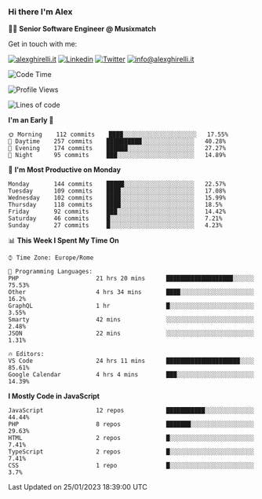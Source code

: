 ### Hi there I'm Alex

👨‍💻 __Senior Software Engineer @ Musixmatch__

Get in touch with me:

[![alexghirelli.it](https://img.shields.io/static/v1?label=alexghirelli.it&message=%20&color=red&logo=&style=flat-square&logoColor=white)](https://www.alexghirelli.it/)
[![Linkedin](https://img.shields.io/static/v1?label=Linkedin&message=%20&color=blue&logo=Linkedin&style=flat-square&logoColor=white)](https://linkedin.com/in/alexghirelli)
[![Twitter](https://img.shields.io/static/v1?label=Twitter&message=%20&color=blue&logo=Twitter&style=flat-square&logoColor=white)](https://twitter.com/alexGhirelli)
[![info@alexghirelli.it](https://img.shields.io/static/v1?label=info@alexghirelli.it&message=%20&color=red&logo=gmail&style=flat-square&logoColor=white)](mailto:info@alexghirelli.it)

<!--START_SECTION:waka-->
![Code Time](http://img.shields.io/badge/Code%20Time-7%2C301%20hrs%2015%20mins-blue)

![Profile Views](http://img.shields.io/badge/Profile%20Views-4-blue)

![Lines of code](https://img.shields.io/badge/From%20Hello%20World%20I%27ve%20Written-812%20Thousand%20lines%20of%20code-blue)

**I'm an Early 🐤** 

```text
🌞 Morning    112 commits    ████░░░░░░░░░░░░░░░░░░░░░   17.55% 
🌆 Daytime    257 commits    ██████████░░░░░░░░░░░░░░░   40.28% 
🌃 Evening    174 commits    ██████░░░░░░░░░░░░░░░░░░░   27.27% 
🌙 Night      95 commits     ███░░░░░░░░░░░░░░░░░░░░░░   14.89%

```
📅 **I'm Most Productive on Monday** 

```text
Monday       144 commits    █████░░░░░░░░░░░░░░░░░░░░   22.57% 
Tuesday      109 commits    ████░░░░░░░░░░░░░░░░░░░░░   17.08% 
Wednesday    102 commits    ████░░░░░░░░░░░░░░░░░░░░░   15.99% 
Thursday     118 commits    ████░░░░░░░░░░░░░░░░░░░░░   18.5% 
Friday       92 commits     ███░░░░░░░░░░░░░░░░░░░░░░   14.42% 
Saturday     46 commits     █░░░░░░░░░░░░░░░░░░░░░░░░   7.21% 
Sunday       27 commits     █░░░░░░░░░░░░░░░░░░░░░░░░   4.23%

```


📊 **This Week I Spent My Time On** 

```text
⌚︎ Time Zone: Europe/Rome

💬 Programming Languages: 
PHP                      21 hrs 20 mins      ███████████████████░░░░░░   75.53% 
Other                    4 hrs 34 mins       ████░░░░░░░░░░░░░░░░░░░░░   16.2% 
GraphQL                  1 hr                █░░░░░░░░░░░░░░░░░░░░░░░░   3.55% 
Smarty                   42 mins             ░░░░░░░░░░░░░░░░░░░░░░░░░   2.48% 
JSON                     22 mins             ░░░░░░░░░░░░░░░░░░░░░░░░░   1.31%

🔥 Editors: 
VS Code                  24 hrs 11 mins      █████████████████████░░░░   85.61% 
Google Calendar          4 hrs 4 mins        ███░░░░░░░░░░░░░░░░░░░░░░   14.39%

```

**I Mostly Code in JavaScript** 

```text
JavaScript               12 repos            ███████████░░░░░░░░░░░░░░   44.44% 
PHP                      8 repos             ███████░░░░░░░░░░░░░░░░░░   29.63% 
HTML                     2 repos             █░░░░░░░░░░░░░░░░░░░░░░░░   7.41% 
TypeScript               2 repos             █░░░░░░░░░░░░░░░░░░░░░░░░   7.41% 
CSS                      1 repo              █░░░░░░░░░░░░░░░░░░░░░░░░   3.7%

```



 Last Updated on 25/01/2023 18:39:00 UTC
<!--END_SECTION:waka-->
